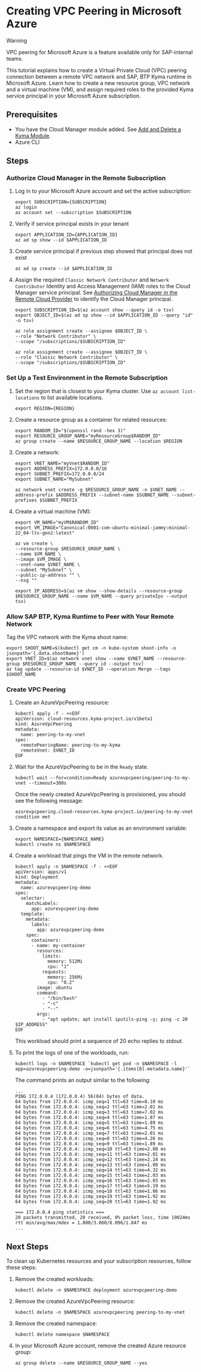 # Creating VPC Peering in Microsoft Azure

> [!Warning]
> VPC peering for Microsoft Azure is a feature available only for SAP-internal teams.

This tutorial explains how to create a Virtual Private Cloud (VPC) peering connection between a remote VPC network and SAP, BTP Kyma runtime in Microsoft Azure. Learn how to create a new resource group, VPC network and a virtual machine (VM), and assign required roles to the provided Kyma service principal in your Microsoft Azure subscription.

## Prerequisites

* You have the Cloud Manager module added. See [Add and Delete a Kyma Module](https://help.sap.com/docs/btp/sap-business-technology-platform-internal/enable-and-disable-kyma-module?state=DRAFT&version=Internal#loio1b548e9ad4744b978b8b595288b0cb5c).
* Azure CLI

## Steps

### Authorize Cloud Manager in the Remote Subscription

1. Log in to your Microsoft Azure account and set the active subscription:

   ```shell
   export SUBSCRIPTION={SUBSCRIPTION}
   az login
   az account set --subscription $SUBSCRIPTION
   ```

2. Verify if service principal exists in your tenant
   ```shell
   export APPLICATION_ID={APPLICATION_ID}
   az ad sp show --id $APPLICATION_ID
   ```
3. Create service principal if previous step showed that principal does not exist
   ```shell
   az ad sp create --id $APPLICATION_ID
   ```
4. Assign the required `Classic Network Contributor` and `Network Contributor` Identity and Access Management (IAM) roles to the Cloud Manager service principal. See [Authorizing Cloud Manager in the Remote Cloud Provider](../00-31-vpc-peering-authorization.md#microsoft-azure) to identify the Cloud Manager principal.
    ```shell
    export SUBSCRIPTION_ID=$(az account show --query id -o tsv)
    export OBJECT_ID=$(az ad sp show --id $APPLICATION_ID --query "id" -o tsv)
    
    az role assignment create --assignee $OBJECT_ID \
    --role "Network Contributor" \
    --scope "/subscriptions/$SUBSCRIPTION_ID"
   
    az role assignment create --assignee $OBJECT_ID \
    --role "Classic Network Contributor" \
    --scope "/subscriptions/$SUBSCRIPTION_ID"

### Set Up a Test Environment in the Remote Subscription

1. Set the region that is closest to your Kyma cluster. Use `az account list-locations` to list available locations.

   ```shell
   export REGION={REGION}
   ```

2. Create a resource group as a container for related resources:

   ```shell
   export RANDOM_ID="$(openssl rand -hex 3)"
   export RESOURCE_GROUP_NAME="myResourceGroup$RANDOM_ID"
   az group create --name $RESOURCE_GROUP_NAME --location $REGION
   ```

3. Create a network:

   ```shell
   export VNET_NAME="myVnet$RANDOM_ID"
   export ADDRESS_PREFIX=172.0.0.0/16
   export SUBNET_PREFIX=172.0.0.0/24
   export SUBNET_NAME="MySubnet"

   az network vnet create -g $RESOURCE_GROUP_NAME -n $VNET_NAME --address-prefix $ADDRESS_PREFIX --subnet-name $SUBNET_NAME --subnet-prefixes $SUBNET_PREFIX
   ```

4. Create a virtual machine (VM):

   ```shell
   export VM_NAME="myVM$RANDOM_ID"
   export VM_IMAGE="Canonical:0001-com-ubuntu-minimal-jammy:minimal-22_04-lts-gen2:latest"
    
   az vm create \
   --resource-group $RESOURCE_GROUP_NAME \
   --name $VM_NAME \
   --image $VM_IMAGE \
   --vnet-name $VNET_NAME \
   --subnet "MySubnet" \
   --public-ip-address "" \
   --nsg ""
    
   export IP_ADDRESS=$(az vm show --show-details --resource-group $RESOURCE_GROUP_NAME --name $VM_NAME --query privateIps --output tsv)
   ```

### Allow SAP BTP, Kyma Runtime to Peer with Your Remote Network

Tag the VPC network with the Kyma shoot name:

   ```shell
   export SHOOT_NAME=$(kubectl get cm -n kube-system shoot-info -o jsonpath='{.data.shootName}') 
   export VNET_ID=$(az network vnet show --name $VNET_NAME --resource-group $RESOURCE_GROUP_NAME --query id --output tsv)
   az tag update --resource-id $VNET_ID --operation Merge --tags $SHOOT_NAME
   ```

### Create VPC Peering

1. Create an AzureVpcPeering resource:

   ```shell
   kubectl apply -f - <<EOF
   apiVersion: cloud-resources.kyma-project.io/v1beta1
   kind: AzureVpcPeering
   metadata:
     name: peering-to-my-vnet
   spec:
     remotePeeringName: peering-to-my-kyma
     remoteVnet: $VNET_ID
   EOF
   ```

2. Wait for the AzureVpcPeering to be in the `Ready` state.

   ```shell
   kubectl wait --for=condition=Ready azurevpcpeering/peering-to-my-vnet --timeout=300s
   ```

   Once the newly created AzureVpcPeering is provisioned, you should see the following message:

   ```console
   azurevpcpeering.cloud-resources.kyma-project.io/peering-to-my-vnet condition met
   ```

3. Create a namespace and export its value as an environment variable:

   ```shell
   export NAMESPACE={NAMESPACE_NAME}
   kubectl create ns $NAMESPACE
   ```

4. Create a workload that pings the VM in the remote network.

   ```shell
   kubectl apply -n $NAMESPACE -f - <<EOF
   apiVersion: apps/v1
   kind: Deployment
   metadata:
     name: azurevpcpeering-demo
   spec:
     selector:
       matchLabels:
         app: azurevpcpeering-demo
     template:
       metadata:
         labels:
           app: azurevpcpeering-demo
       spec:
         containers:
         - name: my-container
           resources:
             limits:
               memory: 512Mi
               cpu: "1"
             requests:
               memory: 256Mi
               cpu: "0.2"
           image: ubuntu
           command:
             - "/bin/bash"
             - "-c"
             - "--"
           args:
             - "apt update; apt install iputils-ping -y; ping -c 20 $IP_ADDRESS"
   EOF
   ```

   This workload should print a sequence of 20 echo replies to stdout.

5. To print the logs of one of the workloads, run:

   ```shell
   kubectl logs -n $NAMESPACE `kubectl get pod -n $NAMESPACE -l app=azurevpcpeering-demo -o=jsonpath='{.items[0].metadata.name}'`
   ```

   The command prints an output similar to the following:

   ```console
   ...
   PING 172.0.0.4 (172.0.0.4) 56(84) bytes of data.
   64 bytes from 172.0.0.4: icmp_seq=1 ttl=63 time=8.10 ms
   64 bytes from 172.0.0.4: icmp_seq=2 ttl=63 time=2.01 ms
   64 bytes from 172.0.0.4: icmp_seq=3 ttl=63 time=7.02 ms
   64 bytes from 172.0.0.4: icmp_seq=4 ttl=63 time=1.87 ms
   64 bytes from 172.0.0.4: icmp_seq=5 ttl=63 time=1.89 ms
   64 bytes from 172.0.0.4: icmp_seq=6 ttl=63 time=4.75 ms
   64 bytes from 172.0.0.4: icmp_seq=7 ttl=63 time=2.01 ms
   64 bytes from 172.0.0.4: icmp_seq=8 ttl=63 time=4.26 ms
   64 bytes from 172.0.0.4: icmp_seq=9 ttl=63 time=1.89 ms
   64 bytes from 172.0.0.4: icmp_seq=10 ttl=63 time=2.08 ms
   64 bytes from 172.0.0.4: icmp_seq=11 ttl=63 time=2.01 ms
   64 bytes from 172.0.0.4: icmp_seq=12 ttl=63 time=2.24 ms
   64 bytes from 172.0.0.4: icmp_seq=13 ttl=63 time=1.80 ms
   64 bytes from 172.0.0.4: icmp_seq=14 ttl=63 time=4.32 ms
   64 bytes from 172.0.0.4: icmp_seq=15 ttl=63 time=2.03 ms
   64 bytes from 172.0.0.4: icmp_seq=16 ttl=63 time=2.03 ms
   64 bytes from 172.0.0.4: icmp_seq=17 ttl=63 time=5.19 ms
   64 bytes from 172.0.0.4: icmp_seq=18 ttl=63 time=1.86 ms
   64 bytes from 172.0.0.4: icmp_seq=19 ttl=63 time=1.92 ms
   64 bytes from 172.0.0.4: icmp_seq=20 ttl=63 time=1.92 ms
    
   === 172.0.0.4 ping statistics ===
   20 packets transmitted, 20 received, 0% packet loss, time 19024ms
   rtt min/avg/max/mdev = 1.800/3.060/8.096/1.847 ms
   ...
   ```

## Next Steps

To clean up Kubernetes resources and your subscription resources, follow these steps:

1. Remove the created workloads:

   ```shell
   kubectl delete -n $NAMESPACE deployment azurevpcpeering-demo
   ```

2. Remove the created AzureVpcPeering resource:

    ```shell
    kubectl delete -n $NAMESPACE azurevpcpeering peering-to-my-vnet
    ```

3. Remove the created namespace:

    ```shell
    kubectl delete namespace $NAMESPACE
    ```

4. In your Microsoft Azure account, remove the created Azure resource group:

    ```shell
    az group delete --name $RESOURCE_GROUP_NAME --yes
    ```
